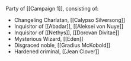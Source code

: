
Party of [[Campaign 1]], consisting of:
* Changeling Charlatan, [[Calypso Silversong]]
* Inquisitor of [[Abadar]], [[Aleksei von Nuye]]
* Inquisitor of [[Nethys]], [[Dorovan Divitae]]
* Mysterious Wizard, [[Eden]]
* Disgraced noble, [[Gradius McKobold]]
* Hardened criminal, [[Jean Clover]]